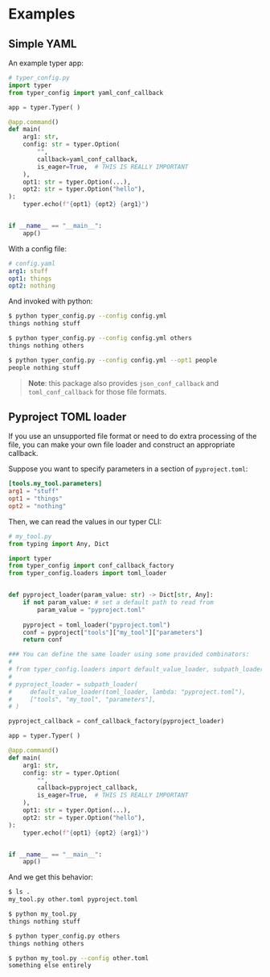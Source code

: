 # Examples

## Simple YAML

An example typer app:
```python
# typer_config.py
import typer
from typer_config import yaml_conf_callback

app = typer.Typer( )

@app.command()
def main(
    arg1: str,
    config: str = typer.Option(
        "",
        callback=yaml_conf_callback,
        is_eager=True,  # THIS IS REALLY IMPORTANT
    ),
    opt1: str = typer.Option(...),
    opt2: str = typer.Option("hello"),
):
    typer.echo(f"{opt1} {opt2} {arg1}")


if __name__ == "__main__":
    app()
```

With a config file:

```yaml
# config.yaml
arg1: stuff
opt1: things
opt2: nothing
```

And invoked with python:

```bash
$ python typer_config.py --config config.yml
things nothing stuff

$ python typer_config.py --config config.yml others
things nothing others

$ python typer_config.py --config config.yml --opt1 people
people nothing stuff
```

> **Note**: this package also provides `json_conf_callback` and `toml_conf_callback` for those file formats.

## Pyproject TOML loader

If you use an unsupported file format or need to do extra processing of the file, you can make your own file loader and construct an appropriate callback.

Suppose you want to specify parameters in a section of `pyproject.toml`:

```toml
[tools.my_tool.parameters]
arg1 = "stuff"
opt1 = "things"
opt2 = "nothing"
```

Then, we can read the values in our typer CLI:

```python
# my_tool.py
from typing import Any, Dict

import typer
from typer_config import conf_callback_factory
from typer_config.loaders import toml_loader


def pyproject_loader(param_value: str) -> Dict[str, Any]:
    if not param_value: # set a default path to read from
        param_value = "pyproject.toml"
        
    pyproject = toml_loader("pyproject.toml")
    conf = pyproject["tools"]["my_tool"]["parameters"]
    return conf

### You can define the same loader using some provided combinators:
#
# from typer_config.loaders import default_value_loader, subpath_loader, toml_loader
# 
# pyproject_loader = subpath_loader(
#     default_value_loader(toml_loader, lambda: "pyproject.toml"),
#     ["tools", "my_tool", "parameters"],
# )

pyproject_callback = conf_callback_factory(pyproject_loader)

app = typer.Typer( )

@app.command()
def main(
    arg1: str,
    config: str = typer.Option(
        "",
        callback=pyproject_callback,
        is_eager=True,  # THIS IS REALLY IMPORTANT
    ),
    opt1: str = typer.Option(...),
    opt2: str = typer.Option("hello"),
):
    typer.echo(f"{opt1} {opt2} {arg1}")


if __name__ == "__main__":
    app()
```

And we get this behavior:

```bash
$ ls .
my_tool.py other.toml pyproject.toml

$ python my_tool.py
things nothing stuff

$ python typer_config.py others
things nothing others

$ python my_tool.py --config other.toml
something else entirely
```
